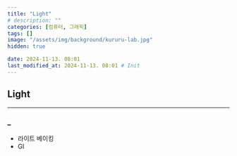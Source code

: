 ```yaml
---
title: "Light"
# description: ""
categories: [컴퓨터, 그래픽]
tags: []
image: "/assets/img/background/kururu-lab.jpg"
hidden: true

date: 2024-11-13. 08:01
last_modified_at: 2024-11-13. 08:01 # Init
---
```


## Light

---

### _

- 라이트 베이킹
- GI
